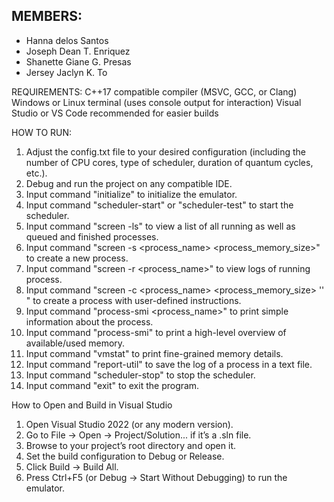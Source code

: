 ## MEMBERS:
- Hanna delos Santos
- Joseph Dean T. Enriquez
- Shanette Giane G. Presas
- Jersey Jaclyn K. To

REQUIREMENTS:
C++17 compatible compiler (MSVC, GCC, or Clang)
Windows or Linux terminal (uses console output for interaction)
Visual Studio or VS Code recommended for easier builds

HOW TO RUN:
1. Adjust the config.txt file to your desired configuration (including the number of CPU cores, type of scheduler, duration of quantum cycles, etc.).
2. Debug and run the project on any compatible IDE.
3. Input command "initialize" to initialize the emulator.
4. Input command "scheduler-start" or "scheduler-test" to start the scheduler.
5. Input command "screen -ls" to view a list of all running as well as queued and finished processes.
6. Input command "screen -s <process_name> <process_memory_size>" to create a new process. 
7. Input command "screen -r <process_name>" to view logs of running process.
8. Input command "screen -c <process_name> <process_memory_size> '<instructions>' " to create a process with user-defined instructions.
9. Input command "process-smi <process_name>" to print simple information about the process.
10. Input command "process-smi" to print a high-level overview of available/used memory.
11. Input command "vmstat" to print fine-grained memory details.
12. Input command "report-util" to save the log of a process in a text file.
13. Input command "scheduler-stop" to stop the scheduler.
14. Input command "exit" to exit the program.

How to Open and Build in Visual Studio
1. Open Visual Studio 2022 (or any modern version).
2. Go to File → Open → Project/Solution... if it’s a .sln file.
3. Browse to your project’s root directory and open it.
4. Set the build configuration to Debug or Release.
5. Click Build → Build All.
6. Press Ctrl+F5 (or Debug → Start Without Debugging) to run the emulator.
